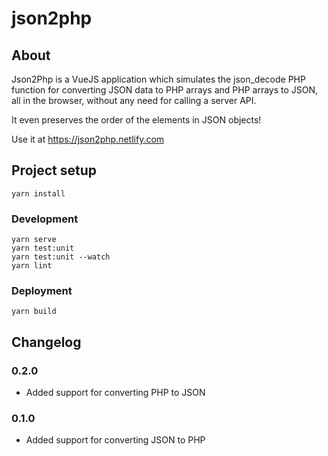 # json2php

## About
Json2Php is a VueJS application which simulates the json_decode PHP function for converting JSON data to PHP arrays and PHP arrays to JSON, all in the browser, without any need for calling a server API.

It even preserves the order of the elements in JSON objects!

Use it at https://json2php.netlify.com

## Project setup
```
yarn install
```

### Development
```
yarn serve
yarn test:unit
yarn test:unit --watch
yarn lint
```

### Deployment
```
yarn build
```

## Changelog

### 0.2.0

* Added support for converting PHP to JSON

### 0.1.0

* Added support for converting JSON to PHP
